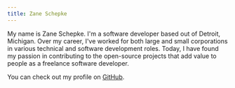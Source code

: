 ```yaml
---
title: Zane Schepke
---
```


My name is Zane Schepke. I'm a software developer based out of Detroit, Michigan.
Over my career, I've worked for both large and small corporations in various technical and software development roles.
Today, I have found my passion in contributing to the open-source projects that add value to people 
as a freelance software developer.
 
You can check out my profile on
[GitHub](https://github.com/zaneschepke).


